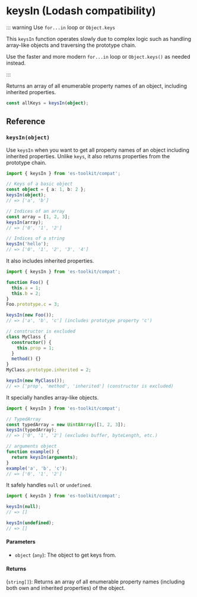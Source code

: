 # keysIn (Lodash compatibility)

::: warning Use `for...in` loop or `Object.keys`

This `keysIn` function operates slowly due to complex logic such as handling array-like objects and traversing the prototype chain.

Use the faster and more modern `for...in` loop or `Object.keys()` as needed instead.

:::

Returns an array of all enumerable property names of an object, including inherited properties.

```typescript
const allKeys = keysIn(object);
```

## Reference

### `keysIn(object)`

Use `keysIn` when you want to get all property names of an object including inherited properties. Unlike `keys`, it also returns properties from the prototype chain.

```typescript
import { keysIn } from 'es-toolkit/compat';

// Keys of a basic object
const object = { a: 1, b: 2 };
keysIn(object);
// => ['a', 'b']

// Indices of an array
const array = [1, 2, 3];
keysIn(array);
// => ['0', '1', '2']

// Indices of a string
keysIn('hello');
// => ['0', '1', '2', '3', '4']
```

It also includes inherited properties.

```typescript
import { keysIn } from 'es-toolkit/compat';

function Foo() {
  this.a = 1;
  this.b = 2;
}
Foo.prototype.c = 3;

keysIn(new Foo());
// => ['a', 'b', 'c'] (includes prototype property 'c')

// constructor is excluded
class MyClass {
  constructor() {
    this.prop = 1;
  }
  method() {}
}
MyClass.prototype.inherited = 2;

keysIn(new MyClass());
// => ['prop', 'method', 'inherited'] (constructor is excluded)
```

It specially handles array-like objects.

```typescript
import { keysIn } from 'es-toolkit/compat';

// TypedArray
const typedArray = new Uint8Array([1, 2, 3]);
keysIn(typedArray);
// => ['0', '1', '2'] (excludes buffer, byteLength, etc.)

// arguments object
function example() {
  return keysIn(arguments);
}
example('a', 'b', 'c');
// => ['0', '1', '2']
```

It safely handles `null` or `undefined`.

```typescript
import { keysIn } from 'es-toolkit/compat';

keysIn(null);
// => []

keysIn(undefined);
// => []
```

#### Parameters

- `object` (`any`): The object to get keys from.

#### Returns

(`string[]`): Returns an array of all enumerable property names (including both own and inherited properties) of the object.
